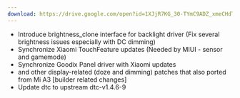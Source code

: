 ```yaml
---
download: https://drive.google.com/open?id=1XJjR7KG_30-TYmC9ADZ_xmeCHdTGBoAS
---
```

- Introduce brightness_clone interface for backlight driver (Fix several brightness issues especially with DC dimming)
- Synchronize Xiaomi TouchFeature updates (Needed by MIUI - sensor and gamemode)
- Synchronize Goodix Panel driver with Xiaomi updates
- and other display-related (doze and dimming) patches that also ported from Mi A3
[builder related changes]
- Update dtc to upstream dtc-v1.4.6-9

